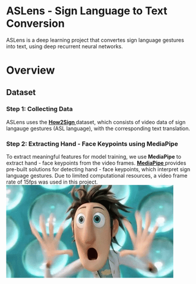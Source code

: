 # ASLens - Sign Language to Text Conversion
ASLens is a deep learning project that convertes sign language gestures into text, using deep recurrent neural networks. 

# Overview
## Dataset

### Step 1: Collecting Data
ASLens uses the **[How2Sign ](https://how2sign.github.io/)** dataset, which consists of video data of sign langauge gestures (ASL language), with the corresponding text translation.
### Step 2: Extracting Hand - Face Keypoints using MediaPipe 
To extract meaningful features for model training, we use **MediaPipe** to extract hand - face keypoints from the video frames. **[MediaPipe ](https://ai.google.dev/edge/mediapipe/solutions/guide)** provides pre-built solutions for detecting hand - face keypoints, which interpret sign language gestures. Due to limited computational resources, a video frame rate of 15fps was used in this project.
![](https://github.com/farahpiralic/ASLens-Test/blob/main/Wow-gif.gif)
